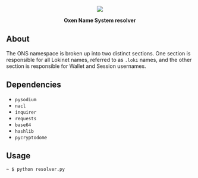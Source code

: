 <p align="center">
	<img src="https://habrastorage.org/webt/rz/mz/l7/rzmzl7fvjhplminvw6kxfrnojry.png" />
</p>
<p align="center"><b>Oxen Name System resolver</b></p>

<h2>About</h2>
<p>The ONS namespace is broken up into two distinct sections. One section is responsible for all Lokinet names, referred to as <code>.loki</code> names, and the other section is responsible for Wallet and Session usernames.</p>

<h2>Dependencies</h2>
<ul>
	<li><code>pysodium</code></li>
	<li><code>nacl</code></li>
	<li><code>inquirer</code></li>
	<li><code>requests</code></li>
	<li><code>base64</code></li>
	<li><code>hashlib</code></li>
	<li><code>pycryptodome</code></li>
</ul>

<h2>Usage</h2>
<p>
	<code>~ $ python resolver.py</code>
</p>
